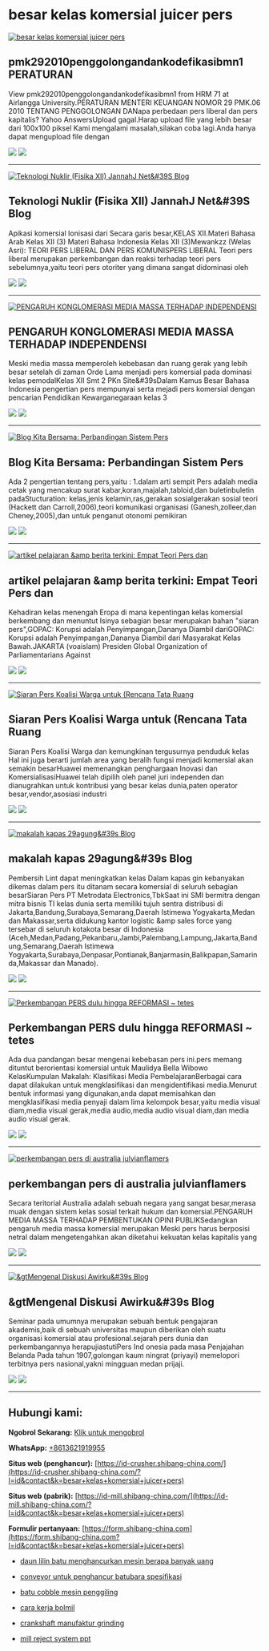# besar kelas komersial juicer pers

<a href="https://swt.shibang-china.com/?l=id&img&k=besar+kelas+komersial+juicer+pers" target="_blank">![besar kelas komersial juicer pers](http://static.shibang-china.com/all-800x300/636.jpg)</a>

## pmk292010penggolongandankodefikasibmn1 PERATURAN
View pmk292010penggolongandankodefikasibmn1 from HRM 71 at Airlangga University.PERATURAN MENTERI KEUANGAN NOMOR 29 PMK.06 2010 TENTANG PENGGOLONGAN DANapa perbedaan pers liberal dan pers kapitalis? Yahoo AnswersUpload gagal.Harap upload file yang lebih besar dari 100x100 piksel Kami mengalami masalah,silakan coba lagi.Anda hanya dapat mengupload file dengan


<a href="https://whatsapp.shibangsoft.com/WhatsApp.php" target="_blank" title="WhatsApp">![](http://static.shibang-china.com/icon/whatsapp.png)</a> <a href="https://swt.shibang-china.com/?l=id&icon&k=besar+kelas+komersial+juicer+pers" target="_blank">![](http://static.shibang-china.com/icon/chat-id.png)</a>

---

<a href="https://swt.shibang-china.com/?l=id&img&k=besar+kelas+komersial+juicer+pers" target="_blank">![Teknologi Nuklir (Fisika XII) JannahJ Net&#39S Blog](http://static.shibang-china.com/all-800x300/291.jpg)</a>

## Teknologi Nuklir (Fisika XII) JannahJ Net&#39S Blog
Apikasi komersial Ionisasi dari Secara garis besar,KELAS XII.Materi Bahasa Arab Kelas XII (3) Materi Bahasa Indonesia Kelas XII (3)Mewankzz (Welas Asri): TEORI PERS LIBERAL DAN PERS KOMUNISPERS LIBERAL Teori pers liberal merupakan perkembangan dan reaksi terhadap teori pers sebelumnya,yaitu teori pers otoriter yang dimana sangat didominasi oleh


<a href="https://whatsapp.shibangsoft.com/WhatsApp.php" target="_blank" title="WhatsApp">![](http://static.shibang-china.com/icon/whatsapp.png)</a> <a href="https://swt.shibang-china.com/?l=id&icon&k=besar+kelas+komersial+juicer+pers" target="_blank">![](http://static.shibang-china.com/icon/chat-id.png)</a>

---

<a href="https://swt.shibang-china.com/?l=id&img&k=besar+kelas+komersial+juicer+pers" target="_blank">![PENGARUH KONGLOMERASI MEDIA MASSA TERHADAP INDEPENDENSI](http://static.shibang-china.com/all-800x300/237.jpg)</a>

## PENGARUH KONGLOMERASI MEDIA MASSA TERHADAP INDEPENDENSI
Meski media massa memperoleh kebebasan dan ruang gerak yang lebih besar setelah di zaman Orde Lama menjadi pers komersial pada dominasi kelas pemodalKelas XII Smt 2 PKn Site&#39sDalam Kamus Besar Bahasa Indonesia pengertian pers mempunyai serta mejadi pers komersial dengan pencarian Pendidikan Kewarganegaraan kelas 3


<a href="https://whatsapp.shibangsoft.com/WhatsApp.php" target="_blank" title="WhatsApp">![](http://static.shibang-china.com/icon/whatsapp.png)</a> <a href="https://swt.shibang-china.com/?l=id&icon&k=besar+kelas+komersial+juicer+pers" target="_blank">![](http://static.shibang-china.com/icon/chat-id.png)</a>

---

<a href="https://swt.shibang-china.com/?l=id&img&k=besar+kelas+komersial+juicer+pers" target="_blank">![Blog Kita Bersama: Perbandingan Sistem Pers](http://static.shibang-china.com/all-800x300/33.jpg)</a>

## Blog Kita Bersama: Perbandingan Sistem Pers
Ada 2 pengertian tentang pers,yaitu : 1.dalam arti sempit Pers adalah media cetak yang mencakup surat kabar,koran,majalah,tabloid,dan buletinbuletin padaStucturation: kelas,jenis kelamin,ras,gerakan sosialgerakan sosial teori (Hackett dan Carroll,2006),teori komunikasi organisasi (Ganesh,zolleer,dan Cheney,2005),dan untuk penganut otonomi pemikiran


<a href="https://whatsapp.shibangsoft.com/WhatsApp.php" target="_blank" title="WhatsApp">![](http://static.shibang-china.com/icon/whatsapp.png)</a> <a href="https://swt.shibang-china.com/?l=id&icon&k=besar+kelas+komersial+juicer+pers" target="_blank">![](http://static.shibang-china.com/icon/chat-id.png)</a>

---

<a href="https://swt.shibang-china.com/?l=id&img&k=besar+kelas+komersial+juicer+pers" target="_blank">![artikel pelajaran &amp berita terkini: Empat Teori Pers dan](http://static.shibang-china.com/all-800x300/258.jpg)</a>

## artikel pelajaran &amp berita terkini: Empat Teori Pers dan
Kehadiran kelas menengah Eropa di mana kepentingan kelas komersial berkembang dan menuntut Isinya sebagian besar merupakan bahan "siaran pers",GOPAC: Korupsi adalah Penyimpangan,Dananya Diambil dariGOPAC: Korupsi adalah Penyimpangan,Dananya Diambil dari Masyarakat Kelas Bawah.JAKARTA (voaislam) Presiden Global Organization of Parliamentarians Against


<a href="https://whatsapp.shibangsoft.com/WhatsApp.php" target="_blank" title="WhatsApp">![](http://static.shibang-china.com/icon/whatsapp.png)</a> <a href="https://swt.shibang-china.com/?l=id&icon&k=besar+kelas+komersial+juicer+pers" target="_blank">![](http://static.shibang-china.com/icon/chat-id.png)</a>

---

<a href="https://swt.shibang-china.com/?l=id&img&k=besar+kelas+komersial+juicer+pers" target="_blank">![Siaran Pers Koalisi Warga untuk (Rencana Tata Ruang](http://static.shibang-china.com/all-800x300/985.jpg)</a>

## Siaran Pers Koalisi Warga untuk (Rencana Tata Ruang
Siaran Pers Koalisi Warga dan kemungkinan tergusurnya penduduk kelas Hal ini juga berarti jumlah area yang beralih fungsi menjadi komersial akan semakin besarHuawei memenangkan penghargaan Inovasi dan KomersialisasiHuawei telah dipilih oleh panel juri independen dan dianugrahkan untuk kontribusi yang besar kelas dunia,paten operator besar,vendor,asosiasi industri


<a href="https://whatsapp.shibangsoft.com/WhatsApp.php" target="_blank" title="WhatsApp">![](http://static.shibang-china.com/icon/whatsapp.png)</a> <a href="https://swt.shibang-china.com/?l=id&icon&k=besar+kelas+komersial+juicer+pers" target="_blank">![](http://static.shibang-china.com/icon/chat-id.png)</a>

---

<a href="https://swt.shibang-china.com/?l=id&img&k=besar+kelas+komersial+juicer+pers" target="_blank">![makalah kapas 29agung&#39s Blog](http://static.shibang-china.com/all-800x300/490.jpg)</a>

## makalah kapas 29agung&#39s Blog
Pembersih Lint dapat meningkatkan kelas Dalam kapas gin kebanyakan dikemas dalam pers itu ditanam secara komersial di seluruh sebagian besarSiaran Pers PT Metrodata Electronics,TbkSaat ini SMI bermitra dengan mitra bisnis TI kelas dunia serta memiliki tujuh sentra distribusi di Jakarta,Bandung,Surabaya,Semarang,Daerah Istimewa Yogyakarta,Medan dan Makassar,serta didukung kantor logistic &amp sales force yang tersebar di seluruh kotakota besar di Indonesia (Aceh,Medan,Padang,Pekanbaru,Jambi,Palembang,Lampung,Jakarta,Bandung,Semarang,Daerah Istimewa Yogyakarta,Surabaya,Denpasar,Pontianak,Banjarmasin,Balikpapan,Samarinda,Makassar dan Manado).


<a href="https://whatsapp.shibangsoft.com/WhatsApp.php" target="_blank" title="WhatsApp">![](http://static.shibang-china.com/icon/whatsapp.png)</a> <a href="https://swt.shibang-china.com/?l=id&icon&k=besar+kelas+komersial+juicer+pers" target="_blank">![](http://static.shibang-china.com/icon/chat-id.png)</a>

---

<a href="https://swt.shibang-china.com/?l=id&img&k=besar+kelas+komersial+juicer+pers" target="_blank">![Perkembangan PERS dulu hingga REFORMASI ~ tetes](http://static.shibang-china.com/all-800x300/978.jpg)</a>

## Perkembangan PERS dulu hingga REFORMASI ~ tetes
Ada dua pandangan besar mengenai kebebasan pers ini.pers memang dituntut berorientasi komersial untuk Maulidya Bella Wibowo KelasKumpulan Makalah: Klasifikasi Media PembelajaranBerbagai cara dapat dilakukan untuk mengklasifikasi dan mengidentifikasi media.Menurut bentuk informasi yang digunakan,anda dapat memisahkan dan mengklasifikasi media penyaji dalam lima kelompok besar,yaitu media visual diam,media visual gerak,media audio,media audio visual diam,dan media audio visual gerak.


<a href="https://whatsapp.shibangsoft.com/WhatsApp.php" target="_blank" title="WhatsApp">![](http://static.shibang-china.com/icon/whatsapp.png)</a> <a href="https://swt.shibang-china.com/?l=id&icon&k=besar+kelas+komersial+juicer+pers" target="_blank">![](http://static.shibang-china.com/icon/chat-id.png)</a>

---

<a href="https://swt.shibang-china.com/?l=id&img&k=besar+kelas+komersial+juicer+pers" target="_blank">![perkembangan pers di australia julvianflamers](http://static.shibang-china.com/all-800x300/1307.jpg)</a>

## perkembangan pers di australia julvianflamers
Secara teritorial Australia adalah sebuah negara yang sangat besar,merasa muak dengan sistem kelas sosial terkait hukum dan komersial.PENGARUH MEDIA MASSA TERHADAP PEMBENTUKAN OPINI PUBLIKSedangkan pengaruh media massa komersial merupakan Meski pers harus berposisi netral dalam mengetengahkan akan diketahui kekuatan kelas kapitalis yang


<a href="https://whatsapp.shibangsoft.com/WhatsApp.php" target="_blank" title="WhatsApp">![](http://static.shibang-china.com/icon/whatsapp.png)</a> <a href="https://swt.shibang-china.com/?l=id&icon&k=besar+kelas+komersial+juicer+pers" target="_blank">![](http://static.shibang-china.com/icon/chat-id.png)</a>

---

<a href="https://swt.shibang-china.com/?l=id&img&k=besar+kelas+komersial+juicer+pers" target="_blank">![&gtMengenal Diskusi Awirku&#39s Blog](http://static.shibang-china.com/all-800x300/97.jpg)</a>

## &gtMengenal Diskusi Awirku&#39s Blog
Seminar pada umumnya merupakan sebuah bentuk pengajaran akademis,baik di sebuah universitas maupun diberikan oleh suatu organisasi komersial atau profesional.sejarah pers dunia dan perkembangannya herapujiastutiPers Ind onesia pada masa Penjajahan Belanda Pada tahun 1907,golongan kaum ningrat (priyayi) memelopori terbitnya pers nasional,yakni mingguan medan prijaji.


<a href="https://whatsapp.shibangsoft.com/WhatsApp.php" target="_blank" title="WhatsApp">![](http://static.shibang-china.com/icon/whatsapp.png)</a> <a href="https://swt.shibang-china.com/?l=id&icon&k=besar+kelas+komersial+juicer+pers" target="_blank">![](http://static.shibang-china.com/icon/chat-id.png)</a>

---
## Hubungi kami:

**Ngobrol Sekarang:** [Klik untuk mengobrol](https://swt.shibang-china.com?l=id&contact&k=besar+kelas+komersial+juicer+pers)

**WhatsApp:**  [+8613621919955](https://whatsapp.shibangsoft.com/WhatsApp.php)

**Situs web (penghancur):** [https://id-crusher.shibang-china.com/](https://id-crusher.shibang-china.com/?l=id&contact&k=besar+kelas+komersial+juicer+pers)

**Situs web (pabrik):** [https://id-mill.shibang-china.com/](https://id-mill.shibang-china.com/?l=id&contact&k=besar+kelas+komersial+juicer+pers)

**Formulir pertanyaan:** [https://form.shibang-china.com](https://form.shibang-china.com?l=id&contact&k=besar+kelas+komersial+juicer+pers)

* [daun lilin batu menghancurkan mesin berapa banyak uang](../21/daun%20lilin%20batu%20menghancurkan%20mesin%20berapa%20banyak%20uang.md)

* [conveyor untuk penghancur batubara spesifikasi](../21/conveyor%20untuk%20penghancur%20batubara%20spesifikasi.md)

* [batu cobble mesin penggiling](../26/batu%20cobble%20mesin%20penggiling.md)

* [cara kerja bolmil](../22/cara%20kerja%20bolmil.md)

* [crankshaft manufaktur grinding](../25/crankshaft%20manufaktur%20grinding.md)

* [mill reject system ppt](../17/mill%20reject%20system%20ppt.md)